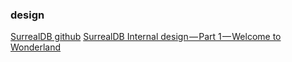 
### design

[SurrealDB github](https://github.com/surrealdb/surrealdb?tab=readme-ov-file)
[SurrealDB Internal design — Part 1 — Welcome to Wonderland](https://ori-cohen.medium.com/surrealdb-internal-design-part-1-welcome-to-wonderland-4444242353e6)
